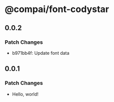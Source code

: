 # @compai/font-codystar

## 0.0.2

### Patch Changes

- b971bb4f: Update font data

## 0.0.1

### Patch Changes

- Hello, world!
